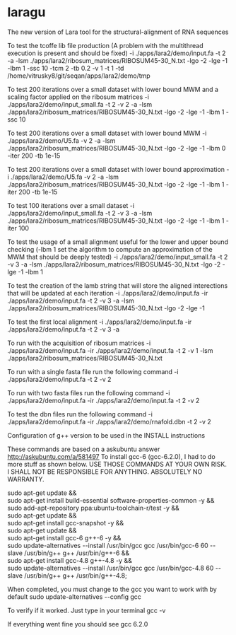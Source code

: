 # laragu
The new version of Lara tool for the structural-alignment of RNA sequences 

To test the tcoffe lib file production (A problem with the multithread execution is present and should be fixed)
-i ./apps/lara2/demo/input.fa -t 2 -a -lsm ./apps/lara2/ribosum_matrices/RIBOSUM45-30_N.txt -lgo -2 -lge -1 -lbm 1 -ssc 10 -tcm 2 -tb 0.2 -v 1 -t 1 -td /home/vitrusky8/git/seqan/apps/lara2/demo/tmp

To test 200 iterations over a small dataset with lower bound MWM and a scaling factor applied on the ribosum matrices
-i ./apps/lara2/demo/input_small.fa -t 2 -v 2 -a -lsm ./apps/lara2/ribosum_matrices/RIBOSUM45-30_N.txt -lgo -2 -lge -1 -lbm 1 -ssc 10

To test 200 iterations over a small dataset with lower bound MWM
-i ./apps/lara2/demo/U5.fa -v 2 -a -lsm ./apps/lara2/ribosum_matrices/RIBOSUM45-30_N.txt -lgo -2 -lge -1 -lbm 0 -iter 200 -tb 1e-15

To test 200 iterations over a small dataset with lower bound approximation
-i ./apps/lara2/demo/U5.fa -v 2 -a -lsm ./apps/lara2/ribosum_matrices/RIBOSUM45-30_N.txt -lgo -2 -lge -1 -lbm 1 -iter 200 -tb 1e-15

To test 100 iterations over a small dataset
-i ./apps/lara2/demo/input_small.fa -t 2 -v 3 -a -lsm ./apps/lara2/ribosum_matrices/RIBOSUM45-30_N.txt -lgo -2 -lge -1 -lbm 1 -iter 100

To test the usage of a small alignment useful for the lower and upper bound checking (-lbm 1 set the algorithm to compute an approximation of the MWM that should be deeply tested)
-i ./apps/lara2/demo/input_small.fa -t 2 -v 3 -a -lsm ./apps/lara2/ribosum_matrices/RIBOSUM45-30_N.txt -lgo -2 -lge -1 -lbm 1

To test the creation of the lamb string that will store the aligned interections that will be updated at each iteration
-i ./apps/lara2/demo/input.fa -ir ./apps/lara2/demo/input.fa -t 2 -v 3 -a -lsm ./apps/lara2/ribosum_matrices/RIBOSUM45-30_N.txt -lgo -2 -lge -1

To test the first local alignment
-i ./apps/lara2/demo/input.fa -ir ./apps/lara2/demo/input.fa -t 2 -v 3 -a

To run with the acquisition of ribosum matrices
-i ./apps/lara2/demo/input.fa -ir ./apps/lara2/demo/input.fa -t 2 -v 1 -lsm ./apps/lara2/ribosum_matrices/RIBOSUM45-30_N.txt

To run with a single fasta file run the following command
-i ./apps/lara2/demo/input.fa -t 2 -v 2

To run with two fasta files run the following command
-i ./apps/lara2/demo/input.fa -ir ./apps/lara2/demo/input.fa -t 2 -v 2

To test the dbn files run the following command
-i ./apps/lara2/demo/input.fa -ir ./apps/lara2/demo/rnafold.dbn -t 2 -v 2


Configuration of g++ version to be used in the INSTALL instructions

These commands are based on a askubuntu answer http://askubuntu.com/a/581497
To install gcc-6 (gcc-6.2.0), I had to do more stuff as shown below.
USE THOSE COMMANDS AT YOUR OWN RISK. I SHALL NOT BE RESPONSIBLE FOR ANYTHING.
ABSOLUTELY NO WARRANTY.

sudo apt-get update && \
sudo apt-get install build-essential software-properties-common -y && \
sudo add-apt-repository ppa:ubuntu-toolchain-r/test -y && \
sudo apt-get update && \
sudo apt-get install gcc-snapshot -y && \
sudo apt-get update && \
sudo apt-get install gcc-6 g++-6 -y && \
sudo update-alternatives --install /usr/bin/gcc gcc /usr/bin/gcc-6 60 --slave /usr/bin/g++ g++ /usr/bin/g++-6 && \
sudo apt-get install gcc-4.8 g++-4.8 -y && \
sudo update-alternatives --install /usr/bin/gcc gcc /usr/bin/gcc-4.8 60 --slave /usr/bin/g++ g++ /usr/bin/g++-4.8;

When completed, you must change to the gcc you want to work with by default
sudo update-alternatives --config gcc

To verify if it worked. Just type in your terminal
gcc -v

If everything went fine you should see gcc 6.2.0
